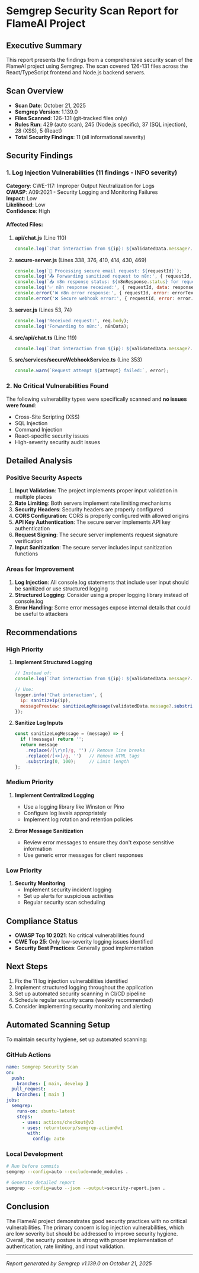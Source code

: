 # Semgrep Security Scan Report for FlameAI Project

## Executive Summary

This report presents the findings from a comprehensive security scan of the FlameAI project using Semgrep. The scan covered 126-131 files across the React/TypeScript frontend and Node.js backend servers.

## Scan Overview

- **Scan Date**: October 21, 2025
- **Semgrep Version**: 1.139.0
- **Files Scanned**: 126-131 (git-tracked files only)
- **Rules Run**: 429 (auto scan), 245 (Node.js specific), 37 (SQL injection), 28 (XSS), 5 (React)
- **Total Security Findings**: 11 (all informational severity)

## Security Findings

### 1. Log Injection Vulnerabilities (11 findings - INFO severity)

**Category**: CWE-117: Improper Output Neutralization for Logs  
**OWASP**: A09:2021 - Security Logging and Monitoring Failures  
**Impact**: Low  
**Likelihood**: Low  
**Confidence**: High

#### Affected Files:

1. **api/chat.js** (Line 110)
   ```javascript
   console.log(`Chat interaction from ${ip}: ${validatedData.message?.substring(0, 50)}...`);
   ```

2. **secure-server.js** (Lines 338, 376, 410, 414, 430, 469)
   ```javascript
   console.log(`🔐 Processing secure email request: ${requestId}`);
   console.log('📤 Forwarding sanitized request to n8n:', { requestId, ...sanitizedData });
   console.log(`📥 n8n response status: ${n8nResponse.status} for request: ${requestId}`);
   console.log('✅ n8n response received:', { requestId, data: responseData });
   console.error('❌ n8n error response:', { requestId, error: errorText, status: n8nResponse.status });
   console.error('❌ Secure webhook error:', { requestId, error: error.message });
   ```

3. **server.js** (Lines 53, 74)
   ```javascript
   console.log('Received request:', req.body);
   console.log('Forwarding to n8n:', n8nData);
   ```

4. **src/api/chat.ts** (Line 119)
   ```typescript
   console.log(`Chat interaction from ${ip}: ${validatedData.message?.substring(0, 50)}...`);
   ```

5. **src/services/secureWebhookService.ts** (Line 353)
   ```typescript
   console.warn(`Request attempt ${attempt} failed:`, error);
   ```

### 2. No Critical Vulnerabilities Found

The following vulnerability types were specifically scanned and **no issues were found**:
- Cross-Site Scripting (XSS)
- SQL Injection
- Command Injection
- React-specific security issues
- High-severity security audit issues

## Detailed Analysis

### Positive Security Aspects

1. **Input Validation**: The project implements proper input validation in multiple places
2. **Rate Limiting**: Both servers implement rate limiting mechanisms
3. **Security Headers**: Security headers are properly configured
4. **CORS Configuration**: CORS is properly configured with allowed origins
5. **API Key Authentication**: The secure server implements API key authentication
6. **Request Signing**: The secure server implements request signature verification
7. **Input Sanitization**: The secure server includes input sanitization functions

### Areas for Improvement

1. **Log Injection**: All console.log statements that include user input should be sanitized or use structured logging
2. **Structured Logging**: Consider using a proper logging library instead of console.log
3. **Error Handling**: Some error messages expose internal details that could be useful to attackers

## Recommendations

### High Priority

1. **Implement Structured Logging**
   ```javascript
   // Instead of:
   console.log(`Chat interaction from ${ip}: ${validatedData.message?.substring(0, 50)}...`);
   
   // Use:
   logger.info('Chat interaction', { 
     ip: sanitizeIp(ip), 
     messagePreview: sanitizeLogMessage(validatedData.message?.substring(0, 50))
   });
   ```

2. **Sanitize Log Inputs**
   ```javascript
   const sanitizeLogMessage = (message) => {
     if (!message) return '';
     return message
       .replace(/[\r\n]/g, '') // Remove line breaks
       .replace(/[<>]/g, '')   // Remove HTML tags
       .substring(0, 100);     // Limit length
   };
   ```

### Medium Priority

1. **Implement Centralized Logging**
   - Use a logging library like Winston or Pino
   - Configure log levels appropriately
   - Implement log rotation and retention policies

2. **Error Message Sanitization**
   - Review error messages to ensure they don't expose sensitive information
   - Use generic error messages for client responses

### Low Priority

1. **Security Monitoring**
   - Implement security incident logging
   - Set up alerts for suspicious activities
   - Regular security scan scheduling

## Compliance Status

- **OWASP Top 10 2021**: No critical vulnerabilities found
- **CWE Top 25**: Only low-severity logging issues identified
- **Security Best Practices**: Generally good implementation

## Next Steps

1. Fix the 11 log injection vulnerabilities identified
2. Implement structured logging throughout the application
3. Set up automated security scanning in CI/CD pipeline
4. Schedule regular security scans (weekly recommended)
5. Consider implementing security monitoring and alerting

## Automated Scanning Setup

To maintain security hygiene, set up automated scanning:

### GitHub Actions
```yaml
name: Semgrep Security Scan
on:
  push:
    branches: [ main, develop ]
  pull_request:
    branches: [ main ]
jobs:
  semgrep:
    runs-on: ubuntu-latest
    steps:
      - uses: actions/checkout@v3
      - uses: returntocorp/semgrep-action@v1
        with:
          config: auto
```

### Local Development
```bash
# Run before commits
semgrep --config=auto --exclude=node_modules .

# Generate detailed report
semgrep --config=auto --json --output=security-report.json .
```

## Conclusion

The FlameAI project demonstrates good security practices with no critical vulnerabilities. The primary concern is log injection vulnerabilities, which are low severity but should be addressed to improve security hygiene. Overall, the security posture is strong with proper implementation of authentication, rate limiting, and input validation.

---

*Report generated by Semgrep v1.139.0 on October 21, 2025*
